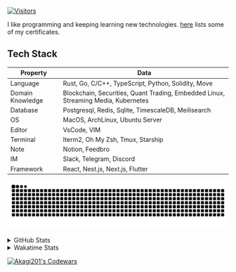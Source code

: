 <!-- markdownlint-disable MD041 MD010 MD033 -->
[![Visitors](https://api.visitorbadge.io/api/daily?path=Akagi201%2FAkagi201&label=Visitors%20Today&countColor=%2337d67a)](https://visitorbadge.io/status?path=Akagi201%2FAkagi201)

I like programming and keeping learning new technologies. [here](https://github.com/Akagi201/blockchain) lists some of my certificates.

## Tech Stack

| Property         	| Data                                                                               	|
|------------------	|------------------------------------------------------------------------------------	|
| Language         	| Rust, Go, C/C++, TypeScript, Python, Solidity, Move                                 |
| Domain Knowledge 	| Blockchain, Securities, Quant Trading, Embedded Linux, Streaming Media, Kubernetes 	|
| Database         	| Postgresql, Redis, Sqlite, TimescaleDB, Meilisearch                                 |
| OS               	| MacOS, ArchLinux, Ubuntu Server                                                     |
| Editor           	| VsCode, VIM                                                                        	|
| Terminal          | Iterm2, Oh My Zsh, Tmux, Starship                                                   |
| Note             	| Notion, Feedbro                                                                    	|
| IM               	| Slack, Telegram, Discord                                                            |
| Framework         | React, Nest.js, Next.js, Flutter                                                   	|

[![github contribution grid snake animation](https://raw.githubusercontent.com/Akagi201/Akagi201/output/github-contribution-grid-snake.svg#gh-light-mode-only)](https://github.com/Akagi201)

<details>
<summary>GitHub Stats</summary>
  <a href="https://github.com/Akagi201"><img alt="Profile Detail" src="https://raw.githubusercontent.com/Akagi201/Akagi201/master/profile-summary-card-output/dracula/0-profile-details.svg" /></a>
  <a href="https://github.com/Akagi201"><img alt="Github Stats" src="https://raw.githubusercontent.com/Akagi201/Akagi201/master/profile-summary-card-output/dracula/3-stats.svg" /></a>
  <a href="https://github.com/Akagi201"><img alt="Lang By Commits" src="https://raw.githubusercontent.com/Akagi201/Akagi201/master/profile-summary-card-output/dracula/2-most-commit-language.svg" /></a>
</details>

<details>
<summary>Wakatime Stats</summary>
<br>

<!--START_SECTION:waka-->
![Code Time](http://img.shields.io/badge/Code%20Time-584%20hrs%2010%20mins-blue)

**I'm a Night 🦉** 

```text
🌞 Morning    73 commits     ████░░░░░░░░░░░░░░░░░░░░░   18.16% 
🌆 Daytime    105 commits    ██████░░░░░░░░░░░░░░░░░░░   26.12% 
🌃 Evening    150 commits    █████████░░░░░░░░░░░░░░░░   37.31% 
🌙 Night      74 commits     ████░░░░░░░░░░░░░░░░░░░░░   18.41%

```
📅 **I'm Most Productive on Tuesday** 

```text
Monday       62 commits     ███░░░░░░░░░░░░░░░░░░░░░░   15.42% 
Tuesday      76 commits     ████░░░░░░░░░░░░░░░░░░░░░   18.91% 
Wednesday    65 commits     ████░░░░░░░░░░░░░░░░░░░░░   16.17% 
Thursday     62 commits     ███░░░░░░░░░░░░░░░░░░░░░░   15.42% 
Friday       60 commits     ███░░░░░░░░░░░░░░░░░░░░░░   14.93% 
Saturday     38 commits     ██░░░░░░░░░░░░░░░░░░░░░░░   9.45% 
Sunday       39 commits     ██░░░░░░░░░░░░░░░░░░░░░░░   9.7%

```


📊 **This Week I Spent My Time On** 

```text
⌚︎ Time Zone: Asia/Shanghai

💬 Programming Languages: 
Rust                     19 hrs 15 mins      ████████░░░░░░░░░░░░░░░░░   33.01% 
sh                       16 hrs 25 mins      ███████░░░░░░░░░░░░░░░░░░   28.15% 
TypeScript               13 hrs 51 mins      ██████░░░░░░░░░░░░░░░░░░░   23.76% 
Solidity                 3 hrs 40 mins       █░░░░░░░░░░░░░░░░░░░░░░░░   6.31% 
JSON                     1 hr 48 mins        ░░░░░░░░░░░░░░░░░░░░░░░░░   3.11%

🔥 Editors: 
VS Code                  41 hrs 25 mins      █████████████████░░░░░░░░   71.0% 
Zsh                      16 hrs 25 mins      ███████░░░░░░░░░░░░░░░░░░   28.15% 
Google Calendar          30 mins             ░░░░░░░░░░░░░░░░░░░░░░░░░   0.86%

💻 Operating System: 
Linux                    53 hrs 13 mins      ██████████████████████░░░   91.23% 
Mac                      4 hrs 36 mins       ██░░░░░░░░░░░░░░░░░░░░░░░   7.91% 
Unknown OS               30 mins             ░░░░░░░░░░░░░░░░░░░░░░░░░   0.86%

```

**I Mostly Code in Go** 

```text
Go                       36 repos            ███████████░░░░░░░░░░░░░░   45.57% 
Rust                     13 repos            ████░░░░░░░░░░░░░░░░░░░░░   16.46% 
TypeScript               11 repos            ███░░░░░░░░░░░░░░░░░░░░░░   13.92% 
JavaScript               7 repos             ██░░░░░░░░░░░░░░░░░░░░░░░   8.86% 
Python                   2 repos             ░░░░░░░░░░░░░░░░░░░░░░░░░   2.53%

```



 Last Updated on 29/11/2022 15:37:12 UTC
<!--END_SECTION:waka-->

</details>

<a href="https://www.codewars.com/users/Akagi201"><img alt="Akagi201's Codewars" src="https://www.codewars.com/users/Akagi201/badges/small"></a>
